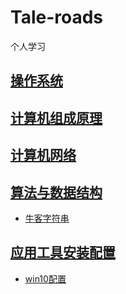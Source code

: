 # Tale-roads
个人学习



## [操作系统](https://github.com/stormblinger-ai/Tale-roads/tree/main/%E6%93%8D%E4%BD%9C%E7%B3%BB%E7%BB%9F)

## [计算机组成原理](https://github.com/stormblinger-ai/Tale-roads/tree/main/notes/计算机组成原理)

## [计算机网络](https://github.com/stormblinger-ai/Tale-roads/tree/main/%E8%AE%A1%E7%AE%97%E6%9C%BA%E7%BD%91%E7%BB%9C)

## [算法与数据结构](https://github.com/stormblinger-ai/Tale-roads/tree/main/%E7%AE%97%E6%B3%95%E4%B8%8E%E6%95%B0%E6%8D%AE%E7%BB%93%E6%9E%84)

- [牛客字符串](/算法与数据结构/newcow字符串.md)

  


## [应用工具安装配置](https://github.com/stormblinger-ai/Tale-roads/tree/main/%E5%BA%94%E7%94%A8%E5%B7%A5%E5%85%B7%E5%AE%89%E8%A3%85%E9%85%8D%E7%BD%AE)

- [win10配置](/notes/应用工具安装配置/win10配置.md)

